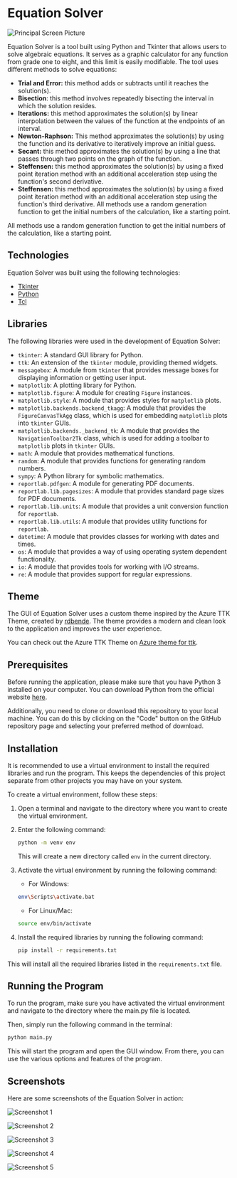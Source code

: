 # Equation Solver

![Principal Screen Picture](https://github.com/Jotaherrera/Equation-Solver/blob/main/public/github/ppScreen.png)

Equation Solver is a tool built using Python and Tkinter that allows users to solve algebraic equations. It serves as a graphic calculator for any function from grade one to eight, and this limit is easily modifiable. The tool uses different methods to solve equations:

- **Trial and Error:** this method adds or subtracts until it reaches the solution(s).
- **Bisection**: this method involves repeatedly bisecting the interval in which the solution resides.
- **Iterations:** this method approximates the solution(s) by linear interpolation between the values of the function at the endpoints of an interval.
- **Newton-Raphson:** This method approximates the solution(s) by using the function and its derivative to iteratively improve an initial guess.
- **Secant:** this method approximates the solution(s) by using a line that passes through two points on the graph of the function.
- **Steffensen:** this method approximates the solution(s) by using a fixed point iteration method with an additional acceleration step using the function's second derivative.
- **Steffensen:** this method approximates the solution(s) by using a fixed point iteration method with an additional acceleration step using the function's third derivative.
  All methods use a random generation function to get the initial numbers of the calculation, like a starting point.

All methods use a random generation function to get the initial numbers of the calculation, like a starting point.

## Technologies

Equation Solver was built using the following technologies:

- [Tkinter](https://docs.python.org/3/library/tkinter.html)
- [Python](https://www.python.org/)
- [Tcl](https://www.tcl.tk/)

## Libraries

The following libraries were used in the development of Equation Solver:

- `tkinter`: A standard GUI library for Python.
- `ttk`: An extension of the `tkinter` module, providing themed widgets.
- `messagebox`: A module from `tkinter` that provides message boxes for displaying information or getting user input.
- `matplotlib`: A plotting library for Python.
- `matplotlib.figure`: A module for creating `Figure` instances.
- `matplotlib.style`: A module that provides styles for `matplotlib` plots.
- `matplotlib.backends.backend_tkagg`: A module that provides the `FigureCanvasTkAgg` class, which is used for embedding `matplotlib` plots into `tkinter` GUIs.
- `matplotlib.backends._backend_tk`: A module that provides the `NavigationToolbar2Tk` class, which is used for adding a toolbar to `matplotlib` plots in `tkinter` GUIs.
- `math`: A module that provides mathematical functions.
- `random`: A module that provides functions for generating random numbers.
- `sympy`: A Python library for symbolic mathematics.
- `reportlab.pdfgen`: A module for generating PDF documents.
- `reportlab.lib.pagesizes`: A module that provides standard page sizes for PDF documents.
- `reportlab.lib.units`: A module that provides a unit conversion function for `reportlab`.
- `reportlab.lib.utils`: A module that provides utility functions for `reportlab`.
- `datetime`: A module that provides classes for working with dates and times.
- `os`: A module that provides a way of using operating system dependent functionality.
- `io`: A module that provides tools for working with I/O streams.
- `re`: A module that provides support for regular expressions.

## Theme

The GUI of Equation Solver uses a custom theme inspired by the Azure TTK Theme, created by [rdbende](https://github.com/rdbende). The theme provides a modern and clean look to the application and improves the user experience.

You can check out the Azure TTK Theme on [Azure theme for ttk](https://github.com/rdbende/Azure-ttk-theme).

## Prerequisites

Before running the application, please make sure that you have Python 3 installed on your computer. You can download Python from the official website [here](https://www.python.org/downloads/).

Additionally, you need to clone or download this repository to your local machine. You can do this by clicking on the "Code" button on the GitHub repository page and selecting your preferred method of download.

## Installation

It is recommended to use a virtual environment to install the required libraries and run the program. This keeps the dependencies of this project separate from other projects you may have on your system.

To create a virtual environment, follow these steps:

1. Open a terminal and navigate to the directory where you want to create the virtual environment.

2. Enter the following command:

   ```bash
   python -m venv env
   ```

   This will create a new directory called `env` in the current directory.

3. Activate the virtual environment by running the following command:

   - For Windows:

   ```bash
   env\Scripts\activate.bat
   ```

   - For Linux/Mac:

   ```bash
   source env/bin/activate
   ```

4. Install the required libraries by running the following command:

   ```bash
   pip install -r requirements.txt
   ```

This will install all the required libraries listed in the `requirements.txt` file.

## Running the Program

To run the program, make sure you have activated the virtual environment and navigate to the directory where the main.py file is located.

Then, simply run the following command in the terminal:

```bash
python main.py
```

This will start the program and open the GUI window. From there, you can use the various options and features of the program.

## Screenshots

Here are some screenshots of the Equation Solver in action:

![Screenshot 1](https://github.com/Jotaherrera/Equation-Solver/blob/main/public/github/Screenshot1.png)

![Screenshot 2](https://github.com/Jotaherrera/Equation-Solver/blob/main/public/github/Screenshot2.png)

![Screenshot 3](https://github.com/Jotaherrera/Equation-Solver/blob/main/public/github/Screenshot3.png)

![Screenshot 4](https://github.com/Jotaherrera/Equation-Solver/blob/main/public/github/Screenshot4.png)

![Screenshot 5](https://github.com/Jotaherrera/Equation-Solver/blob/main/public/github/Screenshot5.png)
